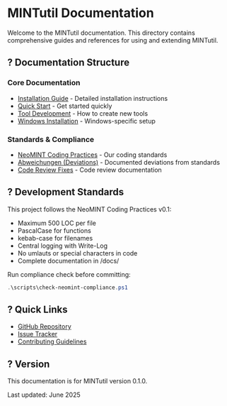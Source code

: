 # MINTutil Documentation

Welcome to the MINTutil documentation. This directory contains comprehensive guides and references for using and extending MINTutil.

## ? Documentation Structure

### Core Documentation
- [Installation Guide](installation.md) - Detailed installation instructions
- [Quick Start](QUICK_START.md) - Get started quickly
- [Tool Development](tool-development.md) - How to create new tools
- [Windows Installation](INSTALLATION_WINDOWS.md) - Windows-specific setup

### Standards & Compliance
- [NeoMINT Coding Practices](neomint-coding-practices.md) - Our coding standards
- [Abweichungen (Deviations)](abweichungen.md) - Documented deviations from standards
- [Code Review Fixes](CODE_REVIEW_FIXES.md) - Code review documentation

## ? Development Standards

This project follows the NeoMINT Coding Practices v0.1:
- Maximum 500 LOC per file
- PascalCase for functions
- kebab-case for filenames
- Central logging with Write-Log
- No umlauts or special characters in code
- Complete documentation in /docs/

Run compliance check before committing:
```powershell
.\scripts\check-neomint-compliance.ps1
```

## ? Quick Links

- [GitHub Repository](https://github.com/data-mint-research/MINTutil)
- [Issue Tracker](https://github.com/data-mint-research/MINTutil/issues)
- [Contributing Guidelines](../CONTRIBUTING.md)

## ? Version

This documentation is for MINTutil version 0.1.0.

Last updated: June 2025
